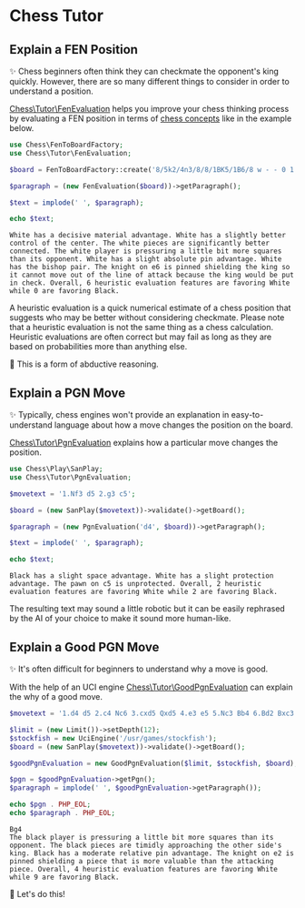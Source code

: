 # Chess Tutor

## Explain a FEN Position

✨ Chess beginners often think they can checkmate the opponent's king quickly. However, there are so many different things to consider in order to understand a position.

[Chess\Tutor\FenEvaluation](https://github.com/chesslablab/php-chess/blob/main/tests/unit/Tutor/FenEvaluationTest.php) helps you improve your chess thinking process by evaluating a FEN position in terms of [chess concepts](https://chesslablab.github.io/php-chess/heuristics/) like in the example below.

```php
use Chess\FenToBoardFactory;
use Chess\Tutor\FenEvaluation;

$board = FenToBoardFactory::create('8/5k2/4n3/8/8/1BK5/1B6/8 w - - 0 1');

$paragraph = (new FenEvaluation($board))->getParagraph();

$text = implode(' ', $paragraph);

echo $text;
```

```text
White has a decisive material advantage. White has a slightly better control of the center. The white pieces are significantly better connected. The white player is pressuring a little bit more squares than its opponent. White has a slight absolute pin advantage. White has the bishop pair. The knight on e6 is pinned shielding the king so it cannot move out of the line of attack because the king would be put in check. Overall, 6 heuristic evaluation features are favoring White while 0 are favoring Black.
```

A heuristic evaluation is a quick numerical estimate of a chess position that suggests who may be better without considering checkmate. Please note that a heuristic evaluation is not the same thing as a chess calculation. Heuristic evaluations are often correct but may fail as long as they are based on probabilities more than anything else.

🎉 This is a form of abductive reasoning.

## Explain a PGN Move

✨ Typically, chess engines won't provide an explanation in easy-to-understand language about how a move changes the position on the board.

[Chess\Tutor\PgnEvaluation](https://github.com/chesslablab/php-chess/blob/main/tests/unit/Tutor/PgnEvaluationTest.php) explains how a particular move changes the position.

```php
use Chess\Play\SanPlay;
use Chess\Tutor\PgnEvaluation;

$movetext = '1.Nf3 d5 2.g3 c5';

$board = (new SanPlay($movetext))->validate()->getBoard();

$paragraph = (new PgnEvaluation('d4', $board))->getParagraph();

$text = implode(' ', $paragraph);

echo $text;
```

```text
Black has a slight space advantage. White has a slight protection advantage. The pawn on c5 is unprotected. Overall, 2 heuristic evaluation features are favoring White while 2 are favoring Black.
```

The resulting text may sound a little robotic but it can be easily rephrased by the AI of your choice to make it sound more human-like.

## Explain a Good PGN Move

✨ It's often difficult for beginners to understand why a move is good.

With the help of an UCI engine [Chess\Tutor\GoodPgnEvaluation](https://github.com/chesslablab/php-chess/blob/main/tests/unit/Tutor/GoodPgnEvaluationTest.php) can explain the why of a good move.

```php
$movetext = '1.d4 d5 2.c4 Nc6 3.cxd5 Qxd5 4.e3 e5 5.Nc3 Bb4 6.Bd2 Bxc3 7.Bxc3 exd4 8.Ne2';

$limit = (new Limit())->setDepth(12);
$stockfish = new UciEngine('/usr/games/stockfish');
$board = (new SanPlay($movetext))->validate()->getBoard();

$goodPgnEvaluation = new GoodPgnEvaluation($limit, $stockfish, $board);

$pgn = $goodPgnEvaluation->getPgn();
$paragraph = implode(' ', $goodPgnEvaluation->getParagraph());

echo $pgn . PHP_EOL;
echo $paragraph . PHP_EOL;
```

```text
Bg4
The black player is pressuring a little bit more squares than its opponent. The black pieces are timidly approaching the other side's king. Black has a moderate relative pin advantage. The knight on e2 is pinned shielding a piece that is more valuable than the attacking piece. Overall, 4 heuristic evaluation features are favoring White while 9 are favoring Black.
```

🎉 Let's do this!
